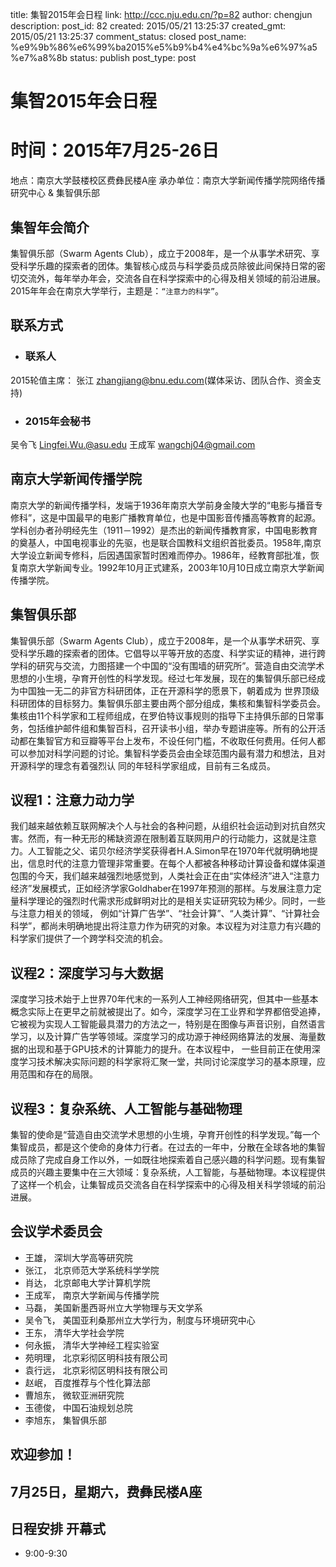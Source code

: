 title: 集智2015年会日程
link: http://ccc.nju.edu.cn/?p=82
author: chengjun
description: 
post_id: 82
created: 2015/05/21 13:25:37
created_gmt: 2015/05/21 13:25:37
comment_status: closed
post_name: %e9%9b%86%e6%99%ba2015%e5%b9%b4%e4%bc%9a%e6%97%a5%e7%a8%8b
status: publish
post_type: post

# 集智2015年会日程

# 时间：2015年7月25-26日

地点：南京大学鼓楼校区费彝民楼A座 承办单位：南京大学新闻传播学院网络传播研究中心 & 集智俱乐部 

##  集智年会简介 

集智俱乐部（Swarm Agents Club），成立于2008年，是一个从事学术研究、享受科学乐趣的探索者的团体。集智核心成员与科学委员成员除彼此间保持日常的密切交流外，每年举办年会，交流各自在科学探索中的心得及相关领域的前沿进展。2015年年会在南京大学举行，主题是：`“注意力的科学”`。 

##  联系方式 

  * ###  联系人 

2015轮值主席： 张江 zhangjiang@bnu.edu.com(媒体采访、团队合作、资金支持) 

  * ###  2015年会秘书 

吴令飞 Lingfei.Wu.@asu.edu 王成军 wangchj04@gmail.com 

##  南京大学新闻传播学院 

南京大学的新闻传播学科，发端于1936年南京大学前身金陵大学的“电影与播音专修科”，这是中国最早的电影广播教育单位，也是中国影音传播高等教育的起源。学科创办者孙明经先生（1911－1992）是杰出的新闻传播教育家，中国电影教育的奠基人，中国电视事业的先驱，也是联合国教科文组织首批委员。1958年,南京大学设立新闻专修科，后因遇国家暂时困难而停办。1986年，经教育部批准，恢复南京大学新闻专业。1992年10月正式建系，2003年10月10日成立南京大学新闻传播学院。 

##  集智俱乐部 

集智俱乐部（Swarm Agents Club），成立于2008年，是一个从事学术研究、享受科学乐趣的探索者的团体。它倡导以平等开放的态度、科学实证的精神，进行跨学科的研究与交流，力图搭建一个中国的“没有围墙的研究所”。营造自由交流学术思想的小生境，孕育开创性的科学发现。经过七年发展，现在的集智俱乐部已经成为中国独一无二的非官方科研团体，正在开源科学的愿景下，朝着成为 世界顶级科研团体的目标努力。集智俱乐部主要由两个部分组成，集核和集智科学委员会。集核由11个科学家和工程师组成，在罗伯特议事规则的指导下主持俱乐部的日常事务，包括维护邮件组和集智百科，召开读书小组，举办专题讲座等。所有的公开活动都在集智官方和豆瓣等平台上发布，不设任何门槛，不收取任何费用。任何人都可以参加对科学问题的讨论。集智科学委员会由全球范围内最有潜力和想法，且对开源科学的理念有着强烈认 同的年轻科学家组成，目前有三名成员。 

##  议程1：注意力动力学 

我们越来越依赖互联网解决个人与社会的各种问题，从组织社会运动到对抗自然灾害。然而，有一种无形的稀缺资源在限制着互联网用户的行动能力，这就是注意力。人工智能之父、诺贝尔经济学奖获得者H.A.Simon早在1970年代就明确地提出，信息时代的注意力管理非常重要。在每个人都被各种移动计算设备和媒体渠道包围的今天，我们越来越强烈地感觉到，人类社会正在由“实体经济”进入“注意力经济”发展模式，正如经济学家Goldhaber在1997年预测的那样。与发展注意力定量科学理论的强烈时代需求形成鲜明对⽐的是相关实证研究较为稀少。同时，一些与注意力相关的领域， 例如“计算广告学”、“社会计算”、“人类计算”、“计算社会科学”，都尚未明确地提出将注意力作为研究的对象。本议程为对注意力有兴趣的科学家们提供了一个跨学科交流的机会。 

##  议程2：深度学习与大数据 

深度学习技术始于上世界70年代末的一系列人工神经网络研究，但其中一些基本概念实际上在更早之前就被提出了。如今，深度学习在工业界和学界都倍受追捧，它被视为实现人工智能最具潜力的方法之一，特别是在图像与声音识别，自然语言学习，以及计算广告学等领域。深度学习的成功源于神经网络算法的发展、海量数据的出现和基于GPU技术的计算能力的提升。在本议程中， 一些目前正在使用深度学习技术解决实际问题的科学家将汇聚一堂，共同讨论深度学习的基本原理，应用范围和存在的局限。 

##  议程3：复杂系统、人工智能与基础物理 

集智的使命是“营造自由交流学术思想的小生境，孕育开创性的科学发现。”每一个集智成员，都是这个使命的身体力行者。在过去的一年中，分散在全球各地的集智成员除了完成自身工作以外，一如既往地探索着自己感兴趣的科学问题。现有集智成员的兴趣主要集中在三大领域：复杂系统，人工智能，与基础物理。本议程提供了这样一个机会，让集智成员交流各自在科学探索中的心得及相关科学领域的前沿进展。 

##  会议学术委员会 

  * 王雄， 深圳大学高等研究院 
  * 张江， 北京师范大学系统科学学院 
  * 肖达， 北京邮电大学计算机学院 
  * 王成军， 南京大学新闻与传播学院 
  * 马磊， 美国新墨西哥州立大学物理与天文学系 
  * 吴令飞， 美国亚利桑那州立大学行为，制度与环境研究中心 
  * 王东， 清华大学社会学院 
  * 何永振， 清华大学神经工程实验室 
  * 苑明理， 北京彩彻区明科技有限公司 
  * 袁行远， 北京彩彻区明科技有限公司 
  * 赵岷， 百度推荐与个性化算法部 
  * 曹旭东， 微软亚洲研究院 
  * 玉德俊， 中国石油规划总院 
  * 李旭东， 集智俱乐部 

##  欢迎参加！ 

##  7月25日，星期六，费彝民楼A座 

##  日程安排 开幕式 

  * 9:00-9:30